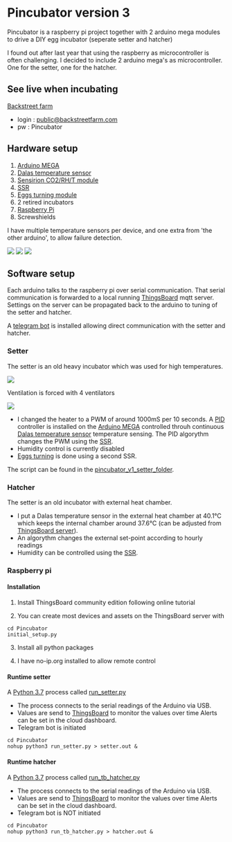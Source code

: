 # Pincubator version 3

Pincubator is a raspberry pi project together with 2 arduino mega modules to drive a DIY egg incubator (seperate setter and hatcher)

I found out after last year that using the raspberry as microcontroller is often challenging. 
I decided to include 2 arduino mega's as microcontroller. One for the setter, one for the hatcher. 

## See live when incubating

[Backstreet farm](http://backstreetfarm.ddns.net:8080/)
* login : public@backstreetfarm.com
* pw : Pincubator

## Hardware setup

1. [Arduino MEGA](https://store.arduino.cc/collections/arduino/products/arduino-mega-2560-rev3)
2. [Dalas temperature sensor](https://esphome.io/components/sensor/dallas.html)
3. [Sensirion CO2/RH/T module](https://www.sensirion.com/en/environmental-sensors/carbon-dioxide-sensors/carbon-dioxide-sensors-scd30/)
3. [SSR](https://www.bitsandparts.nl/Relais-Solid-state-relais-3-32V-40A-24-380VAC-Fotek-SSR-40-DA-p101098)
3. [Eggs turning module](https://www.wingzstore.com/automatic-egg-turning-accessory.html)
4. 2 retired incubators
5. [Raspberry Pi](https://www.raspberrypi.org/products/model-b/)
6. Screwshields

I have multiple temperature sensors per device, and one extra from 'the other arduino', to allow failure detection.

![](./Pictures/ArduinoSetter.jpg)
![](./Pictures/ArduinoHatcher.jpg)
![](./Pictures/Electronics.jpg)

## Software setup

Each arduino talks to the raspberry pi over serial communication. That serial communication is forwarded to a local 
running [ThingsBoard](www.thingsboard.com) mqtt server. Settings on the server can be propagated back to the arduino to 
tuning of the setter and hatcher.

A [telegram bot](https://github.com/python-telegram-bot/python-telegram-bot) is installed allowing direct communication with the setter and hatcher.

### Setter

The setter is an old heavy incubator which was used for high temperatures.
 
![](./Pictures/Setter1.jpg) 

Ventilation is forced with 4 ventilators

![](./Pictures/Setter3.jpg)

* I changed the heater to a PWM of around 1000mS 
per 10 seconds. A [PID](https://playground.arduino.cc/Code/PIDLibrary/) controller is installed on the [Arduino MEGA](https://store.arduino.cc/collections/arduino/products/arduino-mega-2560-rev3) 
controlled throuh continuous [Dalas temperature sensor](https://esphome.io/components/sensor/dallas.html) 
temperature sensing. The PID algorythm changes the PWM using the [SSR](https://www.bitsandparts.nl/Relais-Solid-state-relais-3-32V-40A-24-380VAC-Fotek-SSR-40-DA-p101098).
* Humidity control is currently disabled 
* [Eggs turning](https://www.wingzstore.com/automatic-egg-turning-accessory.html) is done using a second SSR.

The script can be found in the [pincubator_v1_setter_folder](./pincubator_v1_setter.ino/pincubator_v1_setter.ino.ino).

### Hatcher

The setter is an old incubator with external heat chamber. 
* I put a Dalas temperature sensor in the external heat chamber at 40.1°C which keeps the internal 
chamber around 37.6°C (can be adjusted from [ThingsBoard server](localhost)). 
* An algorythm changes the external set-point according to hourly readings
* Humidity can be controlled using the [SSR](https://www.bitsandparts.nl/Relais-Solid-state-relais-3-32V-40A-24-380VAC-Fotek-SSR-40-DA-p101098).

### Raspberry pi

#### Installation

1. Install ThingsBoard community edition following online tutorial

2. You can create most devices and assets on the ThingsBoard server with 

```
cd Pincubator
initial_setup.py
```

3. Install all python packages

4. I have no-ip.org installed to allow remote control

#### Runtime setter

A [Python 3.7](https://docs.python.org/3/whatsnew/3.7.html) process called [run_setter.py](/run_setter.py)

* The process connects to the serial readings of the Arduino via USB.
* Values are send to [ThingsBoard](https://127.0.0.1:8080/) to monitor the values over time
  Alerts can be set in the cloud dashboard.
* Telegram bot is initiated

```
cd Pincubator
nohup python3 run_setter.py > setter.out &
```

#### Runtime hatcher

A [Python 3.7](https://docs.python.org/3/whatsnew/3.7.html) process called [run_tb_hatcher.py](/run_setter.py)

* The process connects to the serial readings of the Arduino via USB.
* Values are send to [ThingsBoard](https://127.0.0.1:8080/) to monitor the values over time
  Alerts can be set in the cloud dashboard.
* Telegram bot is NOT initiated

```
cd Pincubator
nohup python3 run_tb_hatcher.py > hatcher.out &
```

